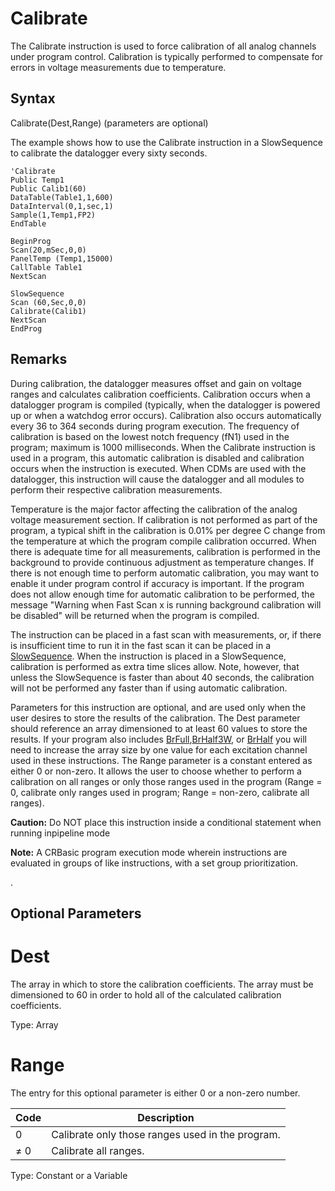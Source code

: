 # Calibrate

The Calibrate instruction is used to force calibration of all analog channels under program control. Calibration is typically performed to compensate for errors in voltage measurements due to temperature.

## Syntax

Calibrate(Dest,Range) (parameters are optional)

The example shows how to use the Calibrate instruction in a SlowSequence to calibrate the datalogger every sixty seconds.

```
'Calibrate
Public Temp1
Public Calib1(60)
DataTable(Table1,1,600)
DataInterval(0,1,sec,1)
Sample(1,Temp1,FP2)
EndTable

BeginProg
Scan(20,mSec,0,0)
PanelTemp (Temp1,15000)
CallTable Table1
NextScan

SlowSequence
Scan (60,Sec,0,0)
Calibrate(Calib1)
NextScan
EndProg
```

## Remarks

During calibration, the datalogger measures offset and gain on voltage ranges and calculates calibration coefficients. Calibration occurs when a datalogger program is compiled (typically, when the datalogger is powered up or when a watchdog error occurs). Calibration also occurs automatically every 36 to 364 seconds during program execution. The frequency of calibration is based on the lowest notch frequency (fN1) used in the program; maximum is 1000 milliseconds. When the Calibrate instruction is used in a program, this automatic calibration is disabled and calibration occurs when the instruction is executed. When CDMs are used with the datalogger, this instruction will cause the datalogger and all modules to perform their respective calibration measurements.

Temperature is the major factor affecting the calibration of the analog voltage measurement section. If calibration is not performed as part of the program, a typical shift in the calibration is 0.01% per degree C change from the temperature at which the program compile calibration occurred. When there is adequate time for all measurements, calibration is performed in the background to provide continuous adjustment as temperature changes. If there is not enough time to perform automatic calibration, you may want to enable it under program control if accuracy is important. If the program does not allow enough time for automatic calibration to be performed, the message "Warning when Fast Scan x is running background calibration will be disabled" will be returned when the program is compiled.

The instruction can be placed in a fast scan with measurements, or, if there is insufficient time to run it in the fast scan it can be placed in a [SlowSequence](slowsequence.md). When the instruction is placed in a SlowSequence, calibration is performed as extra time slices allow. Note, however, that unless the SlowSequence is faster than about 40 seconds, the calibration will not be performed any faster than if using automatic calibration.

Parameters for this instruction are optional, and are used only when the user desires to store the results of the calibration. The Dest parameter should reference an array dimensioned to at least 60 values to store the results. If your program also includes [BrFull](brfull.md),[BrHalf3W](brhalf3w.md), or [BrHalf](brhalf.md) you will need to increase the array size by one value for each excitation channel used in these instructions. The Range parameter is a constant entered as either 0 or non-zero. It allows the user to choose whether to perform a calibration on all ranges or only those ranges used in the program (Range = 0, calibrate only ranges used in program; Range = non-zero, calibrate all ranges).

**Caution:** Do NOT place this instruction inside a conditional statement when running inpipeline mode

**Note:** A CRBasic program execution mode wherein instructions are evaluated in groups of like instructions, with a set group prioritization.

.

## Optional Parameters

# Dest

The array in which to store the calibration coefficients. The array must be dimensioned to 60 in order to hold all of the calculated calibration coefficients.

Type: Array

# Range

The entry for this optional parameter is either 0 or a non-zero number.

| Code | Description                                      |
| ---- | ------------------------------------------------ |
| 0    | Calibrate only those ranges used in the program. |
| ≠ 0  | Calibrate all ranges.                            |

Type: Constant or a Variable
